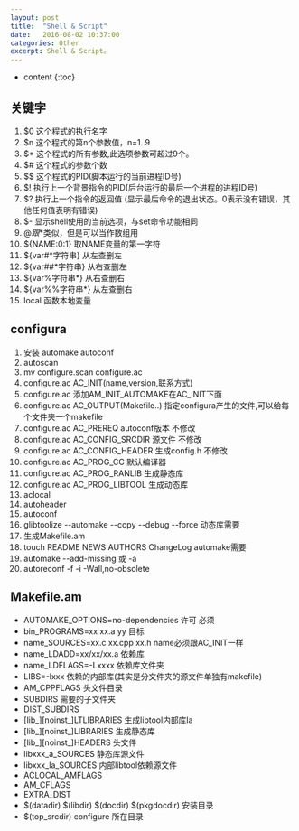 ```yaml
---
layout: post
title:  "Shell & Script"
date:   2016-08-02 10:37:00
categories: Other
excerpt: Shell & Script。
---
```


* content
{:toc}

## 关键字
01. $0 这个程式的执行名字
02. $n 这个程式的第n个参数值，n=1..9
03. $* 这个程式的所有参数,此选项参数可超过9个。
04. $# 这个程式的参数个数
05. $$ 这个程式的PID(脚本运行的当前进程ID号)
06. $! 执行上一个背景指令的PID(后台运行的最后一个进程的进程ID号)
07. $? 执行上一个指令的返回值 (显示最后命令的退出状态。0表示没有错误，其他任何值表明有错误)
08. $- 显示shell使用的当前选项，与set命令功能相同
09. $@ 跟$*类似，但是可以当作数组用
10. ${NAME:0:1} 取NAME变量的第一字符
11. ${var#*字符串}  从左查删左
13. ${var##*字符串} 从右查删左 
14. ${var%字符串*}  从右查删右 
15. ${var%%字符串*} 从左查删右
16. local 函数本地变量

## configura
01. 安装 automake autoconf
02. autoscan
03. mv configure.scan configure.ac
04. configure.ac AC_INIT(name,version,联系方式)
05. configure.ac 添加AM_INIT_AUTOMAKE在AC_INIT下面
06. configure.ac AC_OUTPUT(Makefile..) 指定configura产生的文件,可以给每个文件夹一个makefile
07. configure.ac AC_PREREQ autoconf版本 不修改
08. configure.ac AC_CONFIG_SRCDIR 源文件 不修改
09. configure.ac AC_CONFIG_HEADER 生成config.h 不修改
10. configure.ac AC_PROG_CC 默认编译器
11. configure.ac AC_PROG_RANLIB 生成静态库
12. configure.ac AC_PROG_LIBTOOL 生成动态库
13. aclocal 
14. autoheader
15. autoconf
16. glibtoolize --automake --copy --debug --force 动态库需要
17. 生成Makefile.am
18. touch README NEWS AUTHORS ChangeLog automake需要
19. automake --add-missing 或 -a
19. autoreconf -f -i -Wall,no-obsolete

## Makefile.am
* AUTOMAKE_OPTIONS=no-dependencies 许可 必须
* bin_PROGRAMS=xx xx.a yy 目标
* name_SOURCES=xx.c xx.cpp xx.h name必须跟AC_INIT一样
* name_LDADD=xx/xx/xx.a 依赖库
* name_LDFLAGS=-Lxxxx 依赖库文件夹
* LIBS=-lxxx 依赖的内部库(其实是分文件夹的源文件单独有makefile)
* AM_CPPFLAGS 头文件目录
* SUBDIRS 需要的子文件夹
* DIST_SUBDIRS
* [lib_][noinst_]LTLIBRARIES 生成libtool内部库la
* [lib_][noinst_]LIBRARIES 生成静态库
* [lib_][noinst_]HEADERS 头文件
* libxxx_a_SOURCES 静态库源文件
* libxxx_la_SOURCES 内部libtool依赖源文件
* ACLOCAL_AMFLAGS
* AM_CFLAGS
* EXTRA_DIST
* $(datadir) $(libdir) $(docdir) $(pkgdocdir) 安装目录
* $(top_srcdir) configure 所在目录











